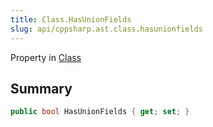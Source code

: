 ```yaml
---
title: Class.HasUnionFields
slug: api/cppsharp.ast.class.hasunionfields
---
```

Property in [Class](/api/cppsharp/ast/class)

## Summary



```csharp
public bool HasUnionFields { get; set; }
```

